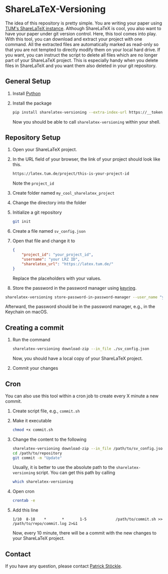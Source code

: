# ShareLaTeX-Versioning

The idea of this repository is pretty simple.
You are writing your paper using [TUM's ShareLaTeX instance](https://latex.tum.de).
Although ShareLaTeX is cool, you also want to have your paper under git version control.
Here, this tool comes into play.
With this tool, you can download and extract your project with one command.
All the extracted files are automatically marked as read-only so that you are not tempted to directly modify them on your local hard drive.
If you want, you can instruct the script to delete all files which are no longer part of your ShareLaTeX project.
This is especially handy when you delete files in ShareLaTeX and you want them also deleted in your git repository.

## General Setup

1. Install [Python](https://www.python.org/downloads/)
2. Install the package

    ```bash
    pip install sharelatex-versioning --extra-index-url https://__token__:<your_personal_token>@gitlab.lrz.de/api/v4/projects/52151/packages/pypi/simple
    ```

    Now you should be able to call `sharelatex-versioning` within your shell.

## Repository Setup

1. Open your ShareLaTeX project.
5. In the URL field of your browser, the link of your project should look like this.

    ```bash
   https://latex.tum.de/project/this-is-your-project-id
    ```

   Note the `project_id`
6. Create folder named `my_cool_sharelatex_project`
7. Change the directory into the folder
8. Initialize a git repository

    ```bash
    git init
    ```

9. Create a file named `sv_config.json`
10. Open that file and change it to

    ```json
    {
        "project_id": "your_project_id",
        "username": "your LRZ ID",
        "sharelatex_url": "https://latex.tum.de/"
    }
    ```

    Replace the placeholders with your values.
11. Store the password in the password manager using [keyring](https://pypi.org/project/keyring/).

   ```bash
   sharelatex-versioning store-password-in-password-manager --user_name "your LRZ ID" --password "your password" 
   ```

   Afterward, the password should be in the password manager, e.g., in the Keychain on macOS.

## Creating a commit

1. Run the command

    ```bash
    sharelatex-versioning download-zip --in_file ./sv_config.json
    ```

    Now, you should have a local copy of your ShareLaTeX project.
3. Commit your changes

## Cron

You can also use this tool within a cron job to create every X minute a new commit.

1. Create script file, e.g., `commit.sh`
2. Make it executable

    ```bash
    chmod +x commit.sh
    ```

3. Change the content to the following

    ```bash
    sharelatex-versioning download-zip --in_file /path/to/sv_config.json --working_dir /path/to/repository
    cd /path/to/repository
    git commit -m "Update"
    ```

   Usually, it is better to use the absolute path to the `sharelatex-versioning` script.
   You can get this path by calling

   ```bash
   which sharelatex-versioning
   ```

4. Open cron

    ```bash
    crontab -e
    ```

5. Add this line

   ```cron
   1/10  8-18    *       *       1-5             /path/to/commit.sh >> /path/to/repo/commit.log 2>&1
   ```

    Now, every 10 minute, there will be a commit with the new changes to your ShareLaTeX project.

## Contact

If you have any question, please contact [Patrick Stöckle](mailto:patrick.stoeckle@tum.de).
